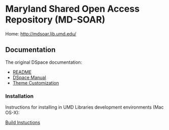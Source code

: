# Maryland Shared Open Access Repository (MD-SOAR)

Home: http://mdsoar.lib.umd.edu/

## Documentation

The original DSpace documentation:

* [README](README)
* [DSpace Manual](dspace/docs/pdf/DSpace-Manual.pdf)
* [Theme Customization](dspace/docs/ThemeCustomization.md)

### Installation
Instructions for installing in UMD Libraries development environments (Mac OS-X):

[Build Instuctions](dspace/docs/LocalBuildInstructions.md)
